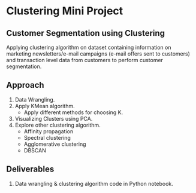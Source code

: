 # Clustering Mini Project


## Customer Segmentation using Clustering
Applying clustering algorithm on dataset containing information on marketing newsletters/e-mail campaigns (e-mail offers sent to customers) and transaction level data from customers to perform customer segmentation.


## Approach
1. Data Wrangling.
2. Apply KMean algorithm.
   * Apply different methods for choosing K.
3. Visualizing Clusters using PCA.
4. Explore other clustering algorithm.
   * Affinity propagation
   * Spectral clustering
   * Agglomerative clustering
   * DBSCAN

## Deliverables
1. Data wrangling & clustering algorithm code in Python notebook.
